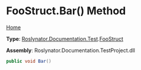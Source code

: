 # FooStruct\.Bar\(\) Method

[Home](../../../../../README.md)

**Type**: [Roslynator.Documentation.Test](../../README.md)\.[FooStruct](../README.md)

**Assembly**: Roslynator\.Documentation\.TestProject\.dll

```csharp
public void Bar()
```

